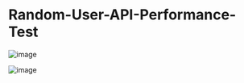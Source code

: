 # Random-User-API-Performance-Test

![image](https://user-images.githubusercontent.com/73609232/222891192-8a29c537-46a8-4a1e-b96a-adae0b273d2c.png)


![image](https://user-images.githubusercontent.com/73609232/222891217-20e1fd08-f1a4-4c49-90a1-66c5c1f44c6a.png)

